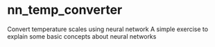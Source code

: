 # nn_temp_converter
Convert temperature scales using neural network
A simple exercise to explain some basic concepts about neural networks
